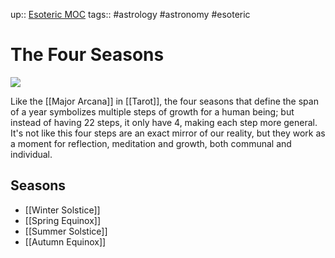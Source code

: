 up:: [Esoteric MOC](Esoteric%20MOC.md)
tags:: #astrology #astronomy #esoteric 

# The Four Seasons

![](Pasted%20image%2020221129235351.png)

Like the [[Major Arcana]] in [[Tarot]], the four seasons that define the span of a year symbolizes multiple steps of growth for a human being; but instead of having 22 steps, it only have 4, making each step more general. It's not like this four steps are an exact mirror of our reality, but they work as a moment for reflection, meditation and growth, both communal and individual.

## Seasons 
- [[Winter Solstice]]
- [[Spring Equinox]]
- [[Summer Solstice]]
- [[Autumn Equinox]]